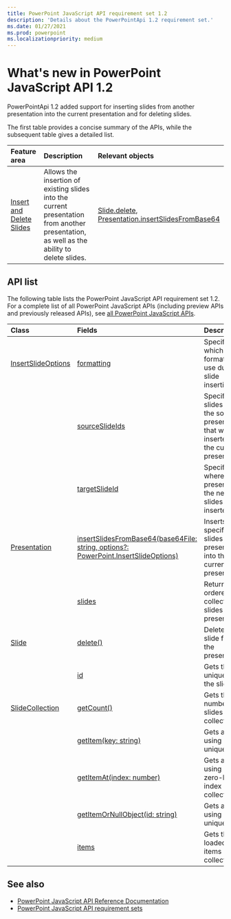 ```yaml
---
title: PowerPoint JavaScript API requirement set 1.2
description: 'Details about the PowerPointApi 1.2 requirement set.'
ms.date: 01/27/2021
ms.prod: powerpoint
ms.localizationpriority: medium
---
```


# What's new in PowerPoint JavaScript API 1.2

PowerPointApi 1.2 added support for inserting slides from another presentation into the current presentation and for deleting slides.

The first table provides a concise summary of the APIs, while the subsequent table gives a detailed list.

| Feature area | Description | Relevant objects |
|:--- |:--- |:--- |
| [Insert and Delete Slides](../../powerpoint/insert-slides-into-presentation.md) | Allows the insertion of existing slides into the current presentation from another presentation, as well as the ability to delete slides. | [Slide.delete](/javascript/api/powerpoint/powerpoint.slide#delete--), [Presentation.insertSlidesFromBase64](/javascript/api/powerpoint/powerpoint.presentation#insertslidesfrombase64-base64file--options-)|

## API list

The following table lists the PowerPoint JavaScript API requirement set 1.2. For a complete list of all PowerPoint JavaScript APIs (including preview APIs and previously released APIs), see [all PowerPoint JavaScript APIs](/javascript/api/powerpoint?view=powerpoint-js-preview&preserve-view=true).

| Class | Fields | Description |
|:---|:---|:---|
|[InsertSlideOptions](/javascript/api/powerpoint/powerpoint.insertslideoptions)|[formatting](/javascript/api/powerpoint/powerpoint.insertslideoptions#powerpoint-powerpoint-insertslideoptions-formatting-member)|Specifies which formatting to use during slide insertion.|
||[sourceSlideIds](/javascript/api/powerpoint/powerpoint.insertslideoptions#powerpoint-powerpoint-insertslideoptions-sourceSlideIds-member)|Specifies the slides from the source presentation that will be inserted into the current presentation.|
||[targetSlideId](/javascript/api/powerpoint/powerpoint.insertslideoptions#powerpoint-powerpoint-insertslideoptions-targetSlideId-member)|Specifies where in the presentation the new slides will be inserted.|
|[Presentation](/javascript/api/powerpoint/powerpoint.presentation)|[insertSlidesFromBase64(base64File: string, options?: PowerPoint.InsertSlideOptions)](/javascript/api/powerpoint/powerpoint.presentation#insertSlidesFromBase64_base64File__options_)|Inserts the specified slides from a presentation into the current presentation.|
||[slides](/javascript/api/powerpoint/powerpoint.presentation#powerpoint-powerpoint-presentation-slides-member)|Returns an ordered collection of slides in the presentation.|
|[Slide](/javascript/api/powerpoint/powerpoint.slide)|[delete()](/javascript/api/powerpoint/powerpoint.slide#powerpoint-powerpoint-slide-delete-member(1))|Deletes the slide from the presentation.|
||[id](/javascript/api/powerpoint/powerpoint.slide#powerpoint-powerpoint-slide-id-member)|Gets the unique ID of the slide.|
|[SlideCollection](/javascript/api/powerpoint/powerpoint.slidecollection)|[getCount()](/javascript/api/powerpoint/powerpoint.slidecollection#powerpoint-powerpoint-slidecollection-getCount-member(1))|Gets the number of slides in the collection.|
||[getItem(key: string)](/javascript/api/powerpoint/powerpoint.slidecollection#powerpoint-powerpoint-slidecollection-getItem-member(1))|Gets a slide using its unique ID.|
||[getItemAt(index: number)](/javascript/api/powerpoint/powerpoint.slidecollection#powerpoint-powerpoint-slidecollection-getItemAt-member(1))|Gets a slide using its zero-based index in the collection.|
||[getItemOrNullObject(id: string)](/javascript/api/powerpoint/powerpoint.slidecollection#powerpoint-powerpoint-slidecollection-getItemOrNullObject-member(1))|Gets a slide using its unique ID.|
||[items](/javascript/api/powerpoint/powerpoint.slidecollection#powerpoint-powerpoint-slidecollection-items-member)|Gets the loaded child items in this collection.|

## See also

- [PowerPoint JavaScript API Reference Documentation](/javascript/api/powerpoint?view=powerpoint-js-1.2&preserve-view=true)
- [PowerPoint JavaScript API requirement sets](powerpoint-api-requirement-sets.md)
